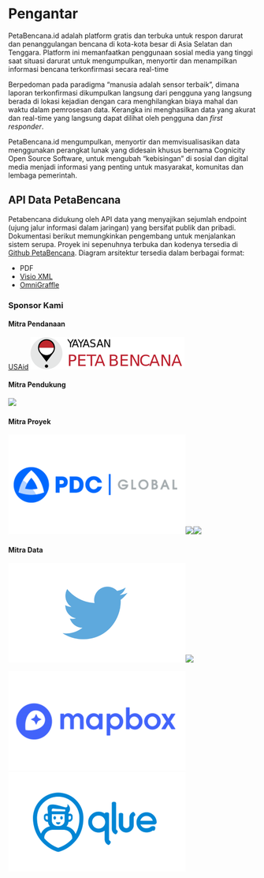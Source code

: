 # Pengantar

PetaBencana.id adalah platform gratis dan terbuka untuk respon darurat dan penanggulangan bencana di kota-kota besar di Asia Selatan dan Tenggara. Platform ini memanfaatkan penggunaan sosial media yang tinggi saat situasi darurat untuk mengumpulkan, menyortir dan menampilkan informasi bencana terkonfirmasi secara real-time

Berpedoman pada paradigma “manusia adalah sensor terbaik”, dimana laporan terkonfirmasi dikumpulkan langsung dari pengguna yang langsung berada di lokasi kejadian dengan cara menghilangkan biaya mahal dan waktu dalam pemrosesan data. Kerangka ini menghasilkan data yang akurat dan real-time yang langsung dapat dilihat oleh pengguna dan _first responder_.

PetaBencana.id mengumpulkan, menyortir dan memvisualisasikan data menggunakan perangkat lunak yang didesain khusus bernama Cognicity Open Source Software, untuk mengubah “kebisingan” di sosial dan digital media menjadi informasi yang penting untuk masyarakat, komunitas dan lembaga pemerintah.

## API Data PetaBencana

Petabencana didukung oleh API data yang menyajikan sejumlah endpoint \(ujung jalur informasi dalam jaringan\) yang bersifat publik dan pribadi. Dokumentasi berikut memungkinkan pengembang untuk menjalankan sistem serupa. Proyek ini sepenuhnya terbuka dan kodenya tersedia di [Github PetaBencana](https://github.com/petabencana/). Diagram arsitektur tersedia dalam berbagai format:

* PDF
* [Visio XML](https://github.com/petabencana/petabencana-docs/tree/d8b3cac5b3bc2a65abd49d874bf9c5798e93eb97/petabencana.vdx)
* [OmniGraffle](https://github.com/petabencana/petabencana-docs/tree/d8b3cac5b3bc2a65abd49d874bf9c5798e93eb97/petabencana.graffle.zip)

### Sponsor Kami

#### Mitra Pendanaan

[USAid](.gitbook/assets/USAID-logo.png) ![PMI](<.gitbook/assets/Asset 1b.png>)

#### Mitra Pendukung

![](.gitbook/assets/bnpb\_logo.png)

<!-- #### Mitra Pelaksana

![](.gitbook/assets/bnpb_logo.png)

![](.gitbook/assets/jayaraya_logo.png)

![](.gitbook/assets/bpbd_logo.png) -->

#### Mitra Proyek

![USAid](.gitbook/assets/pdc.png)![](.gitbook/assets/Hot\_logo.png)![](.gitbook/assets/cdl\_logo.png)

#### Mitra Data

![USAid](.gitbook/assets/twitter.png)![](.gitbook/assets/pasangmata\_logo.png)

![USAid](<.gitbook/assets/mapbox (1).png>)![USAid](.gitbook/assets/qlue.png)
